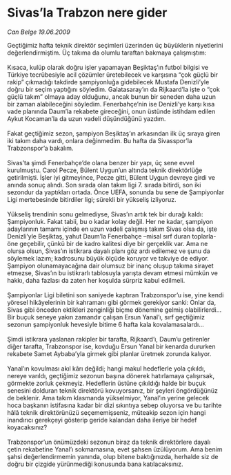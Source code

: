 # Sivas’la Trabzon nere gider

*Can Belge 19.06.2009*

<div class="taraf_structure_2col_1zq">
<div class="margen_n">



 <p>Geçtiğimiz hafta teknik direktör seçimleri üzerinden üç büyüklerin niyetlerini değerlendirmiştim. Üç takıma da olumlu taraftan bakmaya çalışmıştım: <br/><br/>Kısaca, kulüp olarak doğru işler yapamayan Beşiktaş’ın futbol bilgisi ve Türkiye tecrübesiyle acil çözümler üretebilecek ve karşısına “çok güçlü bir rakip” çıkmadığı takdirde şampiyonluğa gidebilecek Mustafa Denizli’yle doğru bir seçim yaptığını söyledim. Galatasaray’ın da Rijkaard’la işte o “çok güçlü takım” olmaya aday olduğunu, ancak bunun bir seneden daha uzun bir zaman alabileceğini söyledim. Fenerbahçe’nin ise Denizli’ye karşı kısa vade planında Daum’la rekabete gireceğini, onun üstünde istihdam edilen Aykut Kocaman’la da uzun vadeli düşündüğünü yazdım. <br/><br/>Fakat geçtiğimiz sezon, şampiyon Beşiktaş’ın arkasından ilk üç sıraya giren iki takım daha vardı, onlara değinmedim. Bu hafta da Sivasspor’la Trabzonspor’a bakalım. <br/><br/>Sivas’ta şimdi Fenerbahçe’de olana benzer bir yapı, üç sene evvel kurulmuştu. Carol Pecze, Bülent Uygun’un altında teknik direktörlüğe getirilmişti. İşler iyi gitmeyince, Pecze gitti, Bülent Uygun devreye girdi ve anında sonuç alındı. Son sırada olan takım ligi 7. sırada bitirdi, son iki sezondur da yaptıkları ortada. Önce UEFA, sonunda bu sene de Şampiyonlar Ligi mertebesinde bitirdiler ligi; sürekli bir yükseliş izliyoruz. <br/><br/>Yükseliş trendinin sonu gelmediyse, Sivas’ın artık tek bir durağı kaldı: Şampiyonluk. Fakat tabii, bu o kadar kolay değil. Her ne kadar, şampiyon adaylarının tamamı içinde en uzun vadeli çalışmış takım Sivas olsa da, işte Denizli’yle Beşiktaş, yahut Daum’la Fenerbahçe –misal sırf duran toplarla- öne geçebilir, çünkü bir de kadro kalitesi diye bir gerçeklik var. Ama ne olursa olsun, Sivas’ın istikrara dayalı planı göz ardı edilemez ve şunu da söylemek lazım; kadrosunu büyük ölçüde koruyor ve takviye de ediyor. Şampiyon olunamayacağına dair olumsuz bir inanç oluşup takıma sirayet etmezse, Sivas’ın bu istikrarlı tablosuyla yarışta devam etmesi mümkün ve hakkı, daha fazlası da zaten her koşulda sürpriz kabul edilmeli. <br/><br/>Şampiyonlar Ligi biletini son saniyede kaptıran Trabzonspor’u ise, yine kendi yöresel hikâyelerinin bir kahramanı gibi görmek gerekiyor sanki: Onlar da, Sivas gibi önceden ektikleri zenginliği biçme dönemine gelmiş olabilirlerdi... Bir buçuk seneye yakın zamandır çalışan Ersun Yanal’ı, sırf geçtiğimiz sezonun şampiyonluk hevesiyle bitime 6 hafta kala kovalamasalardı... <br/><br/>Şimdi istikrara yaslanan rakipler bir tarafta, Rijkaard’ı, Daum’u getirenler diğer tarafta, Trabzonspor ise, kovduğu Ersun Yanal bir kenarda dururken rekabete Samet Aybaba’yla girmek gibi planlar üretmek zorunda kalıyor. <br/><br/>Yanal’ın kovulması akıl kârı değildi; hangi makul hedeflerle yola çıkıldı, nereye varıldı, geçtiğimiz sezonun başına dönerek hatırlamaya çalışırsak, görmekte zorluk çekmeyiz. Hedeflerin üstüne çıkıldığı halde bir buçuk senesini dolduran teknik direktörü kovuyorsanız, bir şeyleri öngördüğünüz de beklenir. Ama takım klasmanda yükselmiyor, Yanal’ın yerine gelecek hoca başkanın istifasına kadar bir dizi sıkıntıya sebep oluyorsa ve bu tarihte hâlâ teknik direktörünüzü seçememişseniz, müteakip sezon için hangi inandırıcı gerekçeyi gösterip geride kalandan daha ileriye bir hedef koyacaksınız? <br/><br/>Trabzonspor’un önümüzdeki sezonun biraz da teknik direktörlere dayalı çetin rekabetine Yanal’ı sokmamasına, evet şahsen üzülüyorum. Ama benim şahsi değerlendirmemin yanında, olup bitene baktığınızda, herhalde siz de doğru bir çizgide yürünmediği konusunda bana katılacaksınız.</p>
<br/>
<br/>
<br/>



<br/>


<div id="taraf_not">
</div>

</div>


</div>
